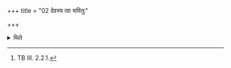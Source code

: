 +++
title = "02 देवस्य त्वा सवितुः"

+++

<details><summary>थिते</summary>

2. With devasya tvā savituh prasave...[^1] (the Adhvaryu) takes the sickle or the horse's rib in his hand; silently (i.e. without any formula) (he takes) the bull's rib in his hand.  

[^1]: TB III. 2.2.1.
</details>

